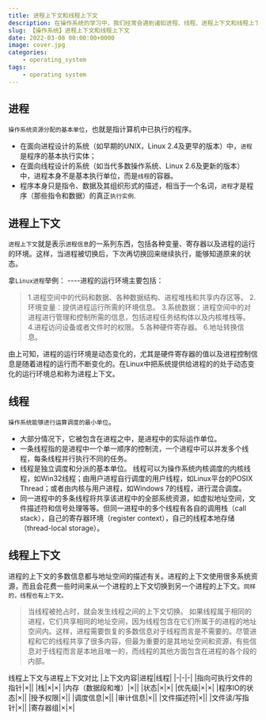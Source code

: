 ```yaml
---
title: 进程上下文和线程上下文
description: 在操作系统的学习中，我们经常会遇到诸如进程、线程、进程上下文和线程上下文等语义，但具体是什么意思，相信大家也时常被绕晕。今天就具体讲解一下关于进程、线程及一些相关术语的解释。
slug: 【操作系统】进程上下文和线程上下文
date: 2022-03-08 00:00:00+0000
image: cover.jpg
categories:
    - operating_system
tags:
    - operating system
---
```





## 进程
`操作系统资源分配的基本单位`，也就是指计算机中已执行的程序。
* 在面向进程设计的系统（如早期的UNIX，Linux 2.4及更早的版本）中，`进程`是程序的基本执行实体；
* 在面向线程设计的系统（如当代多数操作系统、Linux 2.6及更新的版本）中，进程本身不是基本执行单位，而是`线程`的容器。
* 程序本身只是指令、数据及其组织形式的描述，相当于一个名词，`进程`才是程序（那些指令和数据）的真正`执行实例`.

## 进程上下文
`进程上下文`就是表示`进程信息`的一系列东西，包括各种变量、寄存器以及进程的运行的环境。这样，当进程被切换后，下次再切换回来继续执行，能够知道原来的状态。

拿`Linux进程`举例：
----进程的运行环境主要包括：
>1.进程空间中的代码和数据、各种数据结构、进程堆栈和共享内存区等。
2.环境变量：提供进程运行所需的环境信息。
3.系统数据：进程空间中的对进程进行管理和控制所需的信息，包括进程任务结构体以及内核堆栈等。
4.进程访问设备或者文件时的权限。
5.各种硬件寄存器。
6.地址转换信息。

由上可知，进程的运行环境是动态变化的，尤其是硬件寄存器的值以及进程控制信息是随着进程的运行而不断变化的。在Linux中把系统提供给进程的的处于动态变化的运行环境总和称为进程上下文。

## 线程
`操作系统能够进行运算调度的最小单位`。
* 大部分情况下，它被包含在进程之中，是进程中的实际运作单位。
* 一条线程指的是进程中一个单一顺序的控制流，一个进程中可以并发多个线程，每条线程并行执行不同的任务。
* 线程是独立调度和分派的基本单位。
线程可以为操作系统内核调度的内核线程，如Win32线程；由用户进程自行调度的用户线程，如Linux平台的POSIX Thread；或者由内核与用户进程，如Windows 7的线程，进行混合调度。
* 同一进程中的多条线程将共享该进程中的全部系统资源，如虚拟地址空间，文件描述符和信号处理等等。但同一进程中的多个线程有各自的调用栈（call stack），自己的寄存器环境（register context），自己的线程本地存储（thread-local storage）。	
## 线程上下文
进程的上下文的多数信息都与地址空间的描述有关。进程的上下文使用很多系统资源，而且会花费一些时间来从一个进程的上下文切换到另一个进程的上下文。`同样的，线程也有上下文。`
> 当线程被抢占时，就会发生线程之间的上下文切换。
> 如果线程属于相同的进程，它们共享相同的地址空间，因为线程包含在它们所属于的进程的地址空间内。这样，进程需要恢复的多数信息对于线程而言是不需要的。尽管进程和它的线程共享了很多内容，但最为重要的是其地址空间和资源，有些信息对于线程而言是本地且唯一的，而线程的其他方面包含在进程的各个段的内部。

线程上下文与进程上下文对比
|上下文内容|进程|线程|
|-|-|-|
|指向可执行文件的指针|×||
|栈|×|×|
|内存（数据段和堆）|×||
|状态|×|×|
|优先级|×|×|
|程序IO的状态|×||
|授予权限|×||
|调度信息|×||
|审计信息|×||
|文件描述符|×||
|文件读/写指针|×||
|寄存器组|×|×|
